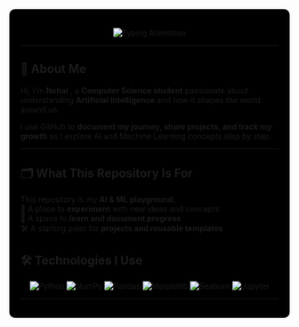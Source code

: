 <div style="background-color:#000000; padding: 20px; border-radius: 10px;">

<!-- Animated Typing Header -->
<p align="center">
  <img src="https://readme-typing-svg.demolab.com?font=Fira+Code&weight=600&size=28&pause=1000&color=FFE8E1&center=true&vCenter=true&width=500&lines=Welcome+to+My+AI+%26+ML+Space;Learning+Day+by+Day" alt="Typing Animation" />
</p>

---

## 👋 About Me  

Hi, I'm **Nehal** , a **Computer Science student** passionate about understanding **Artificial Intelligence** and how it shapes the world around us.  

I use GitHub to **document my journey, share projects, and track my growth** as I explore AI and Machine Learning concepts step by step.  

---

## 🗂️ What This Repository Is For  

This repository is my **AI & ML playground**:  
🧠 A place to **experiment** with new ideas and concepts  
📖 A space to **learn and document progress**  
🛠️ A starting point for **projects and reusable templates**  


## 🛠️ Technologies I Use  

<p align="center">
  <!-- Python -->
  <img src="https://img.shields.io/badge/Python-3776AB?style=for-the-badge&logo=python&logoColor=white" alt="Python" />
  <!-- NumPy -->
  <img src="https://img.shields.io/badge/Numpy-013243?style=for-the-badge&logo=numpy&logoColor=white" alt="NumPy" />
  <!-- Pandas -->
  <img src="https://img.shields.io/badge/Pandas-150458?style=for-the-badge&logo=pandas&logoColor=white" alt="Pandas" />
  <!-- Matplotlib -->
  <img src="https://img.shields.io/badge/Matplotlib-11557c?style=for-the-badge&logo=plotly&logoColor=white" alt="Matplotlib" />
  
  <img src="https://img.shields.io/badge/Seaborn-4C72B0?style=for-the-badge&logo=python&logoColor=white" alt="Seaborn" />
  <!-- Jupyter -->
  <img src="https://img.shields.io/badge/Jupyter-F37626?style=for-the-badge&logo=jupyter&logoColor=white" alt="Jupyter" />
</p>

---




